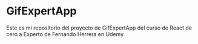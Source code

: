 <!-- @format -->

# GifExpertApp

Este es mi repositorio del proyecto de GifExpertApp del curso de React de cero a Experto de Fernando Herrera en Udemy.
